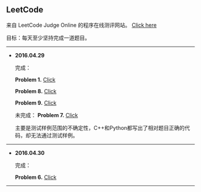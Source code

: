 ## LeetCode

来自 LeetCode Judge Online 的程序在线测评网站。 [Click here](https://leetcode.com/)

目标：每天至少坚持完成一道题目。

---


* **2016.04.29**

  完成：
  
  **Problem 1.** [Click](https://leetcode.com/problems/two-sum/)
  
  **Problem 8.** [Click](https://leetcode.com/problems/string-to-integer-atoi/)
  
  **Problem 9.** [Click](https://leetcode.com/problems/palindrome-number/)
  

  未完成： 
  **Problem 7.** [Click](https://leetcode.com/problems/reverse-integer/)
  
  主要是测试样例范围的不确定性，C++和Python都写出了相对题目正确的代码，却无法通过测试样例。

---
* **2016.04.30**

  完成：
  
  **Problem 6.** [Click](https://leetcode.com/problems/zigzag-conversion/)

---
